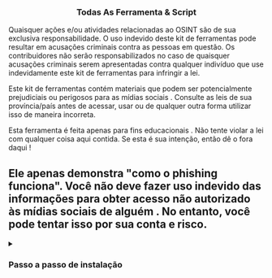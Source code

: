 
<h3><p align="center">Todas As Ferramenta &  Script </p></h3>

                        

Quaisquer ações e/ou atividades relacionadas ao OSINT são de sua exclusiva responsabilidade. O uso indevido deste kit de ferramentas pode resultar em acusações criminais contra as pessoas em questão. Os contribuidores não serão responsabilizados no caso de quaisquer acusações criminais serem apresentadas contra qualquer indivíduo que use indevidamente este kit de ferramentas para infringir a lei.

Este kit de ferramentas contém materiais que podem ser potencialmente prejudiciais ou perigosos para as mídias sociais . Consulte as leis de sua província/país antes de acessar, usar ou de qualquer outra forma utilizar isso de maneira incorreta.

Esta ferramenta é feita apenas para fins educacionais . Não tente violar a lei com qualquer coisa aqui contida. Se esta é sua intenção, então dê o fora daqui !

Ele apenas demonstra "como o phishing funciona". Você não deve fazer uso indevido das informações para obter acesso não autorizado às mídias sociais de alguém . No entanto, você pode tentar isso por sua conta e risco.
-------------------------------------------------------------------------------------------------------------------------------------------------------------------------





<details>
  <summary><h3>Passo a passo de instalação</h3></summary>

  
  ```
git clone https://github.com/jovemsigilosodobembr/osint/
```
